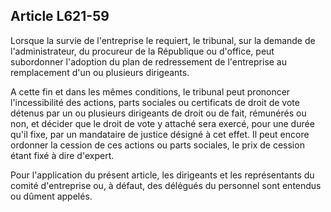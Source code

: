 Article L621-59
----
Lorsque la survie de l'entreprise le requiert, le tribunal, sur la demande de
l'administrateur, du procureur de la République ou d'office, peut subordonner
l'adoption du plan de redressement de l'entreprise au remplacement d'un ou
plusieurs dirigeants.

A cette fin et dans les mêmes conditions, le tribunal peut prononcer
l'incessibilité des actions, parts sociales ou certificats de droit de vote
détenus par un ou plusieurs dirigeants de droit ou de fait, rémunérés ou non, et
décider que le droit de vote y attaché sera exercé, pour une durée qu'il fixe,
par un mandataire de justice désigné à cet effet. Il peut encore ordonner la
cession de ces actions ou parts sociales, le prix de cession étant fixé à dire
d'expert.

Pour l'application du présent article, les dirigeants et les représentants du
comité d'entreprise ou, à défaut, des délégués du personnel sont entendus ou
dûment appelés.
